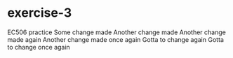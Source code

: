 # exercise-3
EC506 practice
Some change made
Another change made
Another change made again
Another change made once again
Gotta to change again
Gotta to change once again
